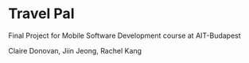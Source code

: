 # Travel Pal

Final Project for Mobile Software Development course at AIT-Budapest

Claire Donovan, Jiin Jeong, Rachel Kang
